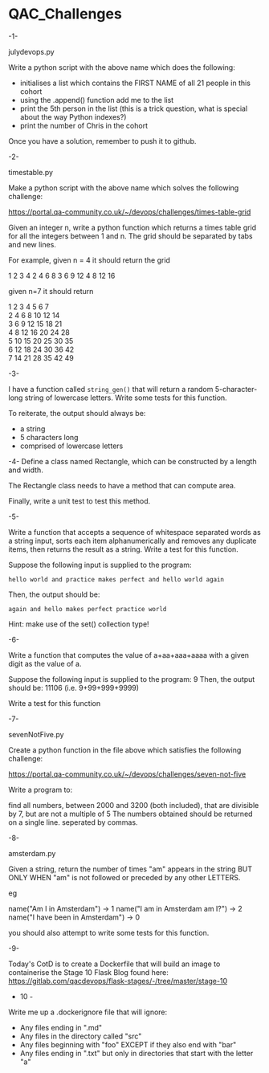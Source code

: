 # QAC_Challenges
-1-

julydevops.py

Write a python script with the above name which does the following:

- initialises a list which contains the FIRST NAME of all 21 people in this cohort
- using the .append() function add me to the list
- print the 5th person in the list (this is a trick question, what is special about the way Python indexes?)
- print the number of Chris in the cohort

Once you have a solution, remember to push it to github.

-2-

timestable.py

Make a python script with the above name which solves the following challenge: 

https://portal.qa-community.co.uk/~/devops/challenges/times-table-grid

Given an integer n, write a python function which returns a times table grid for all the integers between 1 and n.
The grid should be separated by tabs and new lines.

For example, given n = 4 it should return the grid

1   2   3   4
2   4   6   8
3   6   9   12
4   8   12  16

given n=7 it should return

1   2   3   4   5   6   7   
2   4   6   8   10  12  14  
3   6   9   12  15  18  21  
4   8   12  16  20  24  28  
5   10  15  20  25  30  35  
6   12  18  24  30  36  42  
7   14  21  28  35  42  49  

-3-

I have a function called `string_gen()` that will return a random 5-character-long string of lowercase letters. Write some tests for this function. 

To reiterate, the output should always be:
	
- a string
- 5 characters long
- comprised of lowercase letters


-4-
Define a class named Rectangle, which can be constructed by a length and width.

The Rectangle class needs to have a method that can compute area.

Finally, write a unit test to test this method.


-5-

Write a function that accepts a sequence of whitespace separated words as a string input, sorts each item alphanumerically and removes any duplicate items, then returns the result as a string. 
Write a test for this function.

Suppose the following input is supplied to the program: 

    hello world and practice makes perfect and hello world again

Then, the output should be: 

    again and hello makes perfect practice world

Hint: make use of the set() collection type!

-6-

Write a function that computes the value of a+aa+aaa+aaaa with a given digit as the value of a.

 

Suppose the following input is supplied to the program: 9 Then, the output should be: 11106 (i.e. 9+99+999+9999)
 

Write a test for this function

-7-

sevenNotFive.py

Create a python function in the file above which satisfies the following challenge:

https://portal.qa-community.co.uk/~/devops/challenges/seven-not-five

Write a program to:

find all numbers, between 2000 and 3200 (both included), that are divisible by 7, but are not a multiple of 5
The numbers obtained should be returned on a single line. seperated by commas.

-8-

amsterdam.py

Given a string, return the number of times "am" appears in the string BUT ONLY WHEN "am" is not followed or preceded by any other LETTERS.
 
eg

name("Am I in Amsterdam") → 1
name("I am in Amsterdam am I?") → 2
name("I have been in Amsterdam") → 0

 
you should also attempt to write some tests for this function.


-9-

Today's CotD is to create a Dockerfile that will build an image to containerise the Stage 10 Flask Blog found here: https://gitlab.com/qacdevops/flask-stages/-/tree/master/stage-10


- 10 -

Write me up a .dockerignore file that will ignore:
- Any files ending in ".md"
- Any files in the directory called "src"
- Any files beginning with "foo" EXCEPT if they also end with "bar"
- Any files ending in ".txt" but only in directories that start with the letter "a"